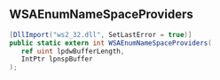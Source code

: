 ## WSAEnumNameSpaceProviders

```csharp
[DllImport("ws2_32.dll", SetLastError = true)]
public static extern int WSAEnumNameSpaceProviders(
   ref uint lpdwBufferLength,
   IntPtr lpnspBuffer
);
```

